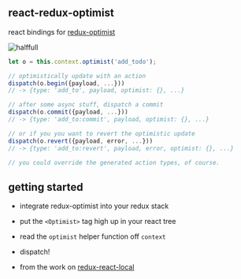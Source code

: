 react-redux-optimist
---

react bindings for [redux-optimist](https://github.com/ForbesLindesay/redux-optimist)

![halffull](https://i.imgur.com/hAprwfP.jpg)

```jsx
let o = this.context.optimist('add_todo');

// optimistically update with an action
dispatch(o.begin({payload, ...}))
// -> {type: 'add_to', payload, optimist: {}, ...}

// after some async stuff, dispatch a commit
dispatch(o.commit({payload, ...}))
// -> {type: 'add_to:commit', payload, optimist: {}, ...}

// or if you you want to revert the optimistic update
dispatch(o.revert({payload, error, ...}))
// -> {type: 'add_to:revert', payload, error, optimist: {}, ...}

// you could override the generated action types, of course.

```

getting started
---

- integrate redux-optimist into your redux stack
- put the `<Optimist>` tag high up in your react tree
- read the `optimist` helper function off `context`
- dispatch!



- from the work on [redux-react-local](https://github.com/threepointone/redux-react-local)

